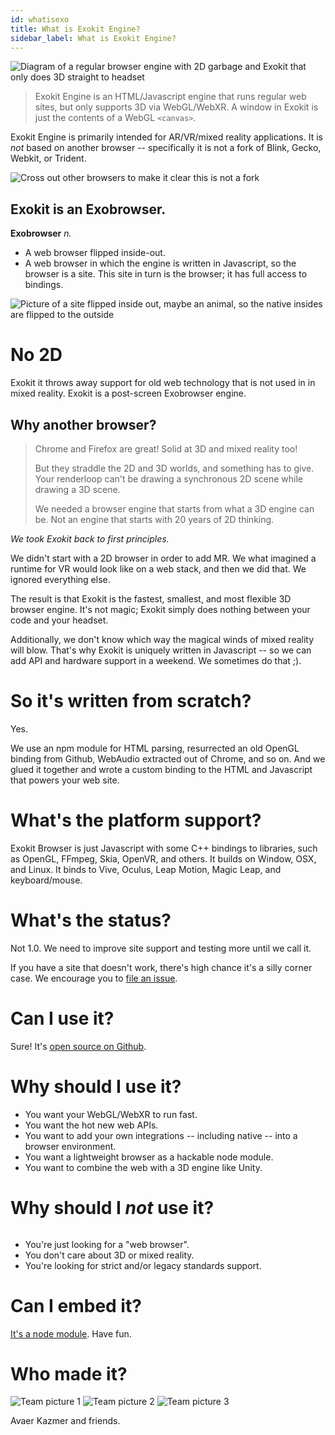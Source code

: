 ```yaml
---
id: whatisexo
title: What is Exokit Engine?
sidebar_label: What is Exokit Engine?
---
```


 <img src="http://via.placeholder.com/800x400" alt="Diagram of a regular browser engine with 2D garbage and Exokit that only does 3D straight to headset"/>

 > Exokit Engine is an HTML/Javascript engine that runs regular web sites, but only supports 3D via WebGL/WebXR.
 > A window in Exokit is just the contents of a WebGL `<canvas>`.
 
 Exokit Engine is primarily intended for AR/VR/mixed reality applications. It is _not_ based on another browser -- specifically it is not a fork of Blink, Gecko, Webkit, or Trident.

 <img src="http://via.placeholder.com/400x300" alt="Cross out other browsers to make it clear this is not a fork"/>
 
 ## Exokit is an Exobrowser.
 
 **Exobrowser** _n._
   - A web browser flipped inside-out.
   - A web browser in which the engine is written in Javascript, so the browser is a site. This site in turn is the browser; it has full access to bindings.

 <img src="http://via.placeholder.com/400x300" alt="Picture of a site flipped inside out, maybe an animal, so the native insides are flipped to the outside"/>

 # No 2D

 Exokit it throws away support for old web technology that is not used in in mixed reality. Exokit is a post-screen Exobrowser engine.
  
  ## Why another browser?

  > Chrome and Firefox are great! Solid at 3D and mixed reality too!
  >
  > But they straddle the 2D and 3D worlds, and something has to give. Your renderloop can't be drawing a synchronous 2D scene while drawing a 3D scene.
  >
  > We needed a browser engine that starts from what a 3D engine can be. Not an engine that starts with 20 years of 2D thinking.

  *We took Exokit back to first principles.*
  
  We didn't start with a 2D browser in order to add MR. We what imagined a runtime for VR would look like on a web stack, and then we did that. We ignored everything else.
  
  The result is that Exokit is the fastest, smallest, and most flexible 3D browser engine. It's not magic; Exokit simply does nothing between your code and your headset.

  Additionally, we don't know which way the magical winds of mixed reality will blow. That's why Exokit is uniquely written in Javascript -- so we can add API and hardware support in a weekend. We sometimes do that ;).

  # So it's written from scratch?

  Yes.
  
  We use an npm module for HTML parsing, resurrected an old OpenGL binding from Github, WebAudio extracted out of Chrome, and so on. And we glued it together and wrote a custom binding to the HTML and Javascript that powers your web site.

  # What's the platform support?

  Exokit Browser is just Javascript with some C++ bindings to libraries, such as OpenGL, FFmpeg, Skia, OpenVR, and others. It builds on Window, OSX, and Linux. It binds to Vive, Oculus, Leap Motion, Magic Leap, and keyboard/mouse.

  # What's the status?

  Not 1.0. We need to improve site support and testing more until we call it.

  If you have a site that doesn't work, there's high chance it's a silly corner case. We encourage you to [file an issue](https://github.com/webmixedreality/exokit/issues/new).

  # Can I use it?

  Sure! It's [open source on Github](https://github.com/webmixedreality/exokit).

  # Why should I use it?

  - You want your WebGL/WebXR to run fast.
  - You want the hot new web APIs.
  - You want to add your own integrations -- including native -- into a browser environment.
  - You want a lightweight browser as a hackable node module.
  - You want to combine the web with a 3D engine like Unity.

  # Why should I *not* use it?

  <img src="http://via.placeholder.com/800x300" alt=""/>

  - You're just looking for a "web browser".
  - You don't care about 3D or mixed reality.
  - You're looking for strict and/or legacy standards support.

  # Can I embed it?

  [It's a node module](https://github.com/webmixedreality/exokit/blob/master/package.json). Have fun.

  # Who made it?

 <img src="http://via.placeholder.com/200x200" alt="Team picture 1"/>
 <img src="http://via.placeholder.com/200x200" alt="Team picture 2"/>
 <img src="http://via.placeholder.com/200x200" alt="Team picture 3"/>

  Avaer Kazmer and friends.
